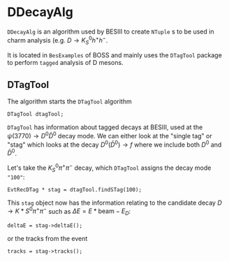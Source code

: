 <!-- cspell:ignore dtag -->

# DDecayAlg

`DDecayAlg` is an algorithm used by BESIII to create `NTuple` s to be used in charm
analysis (e.g. $D\to K_S^0 h^+h^-$.

It is located in `BesExamples` of BOSS and mainly uses the `DTagTool` package to perform
`tagged` analysis of D mesons.

## DTagTool

The algorithm starts the `DTagTool` algorithm

```text
DTagTool dtagTool;
```

`DTagTool` has information about tagged decays at BESIII, used at the
$\psi(3770)\to D^0 \bar{D}^0$ decay mode. We can either look at the "single tag" or
"stag" which looks at the decay $D^0(\bar{D}^0) \to f$ where we include both $D^0$ and
$\bar{D}^0$.

Let's take the $K_{S}^{0} \pi^+ \pi^-$ decay, which `DTagTool` assigns the decay mode
`"100"`:

```text
EvtRecDTag * stag = dtagTool.findSTag(100);
```

This `stag` object now has the information relating to the candidate decay
$D\to K *S^0 \pi^+ \pi^-$ such as $\Delta E = E* \text{beam} - E_D$:

```text
deltaE = stag->deltaE();
```

or the tracks from the event

```text
tracks = stag->tracks();
```

